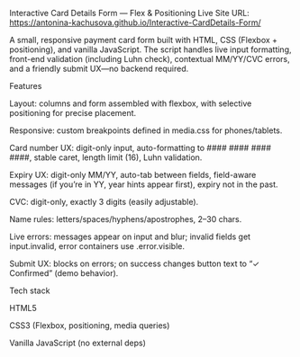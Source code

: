 Interactive Card Details Form — Flex & Positioning
Live Site URL: https://antonina-kachusova.github.io/Interactive-CardDetails-Form/

A small, responsive payment card form built with HTML, CSS (Flexbox + positioning), and vanilla JavaScript.
The script handles live input formatting, front-end validation (including Luhn check), contextual MM/YY/CVC errors, and a friendly submit UX—no backend required.

Features

Layout: columns and form assembled with flexbox, with selective positioning for precise placement.

Responsive: custom breakpoints defined in media.css for phones/tablets.

Card number UX: digit-only input, auto-formatting to #### #### #### ####, stable caret, length limit (16), Luhn validation.

Expiry UX: digit-only MM/YY, auto-tab between fields, field-aware messages (if you’re in YY, year hints appear first), expiry not in the past.

CVC: digit-only, exactly 3 digits (easily adjustable).

Name rules: letters/spaces/hyphens/apostrophes, 2–30 chars.

Live errors: messages appear on input and blur; invalid fields get input.invalid, error containers use .error.visible.

Submit UX: blocks on errors; on success changes button text to “✓ Confirmed” (demo behavior).

Tech stack

HTML5

CSS3 (Flexbox, positioning, media queries)

Vanilla JavaScript (no external deps)
